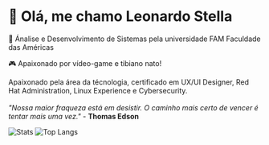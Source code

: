 # :wave: Olá, me chamo Leonardo Stella

:bookmark_tabs: Ánalise e Desenvolvimento de Sistemas pela universidade FAM Faculdade das Américas

:video_game: Apaixonado por vídeo-game e tibiano nato!

Apaixonado pela área da técnologia, certificado em UX/UI Designer, Red Hat Administration, Linux Experience e Cybersecurity.
<br><br>
<i>"Nossa maior fraqueza está em desistir. O caminho mais certo de vencer é tentar mais uma vez."</i> - <b>Thomas Edson</b>

![Stats](https://github-readme-stats.vercel.app/api?username=leostella97&show_icons=true&count_private=true&theme=dark)
![Top Langs](https://github-readme-stats.vercel.app/api/top-langs/?username=leostella97&layout=compact&theme=dark)

